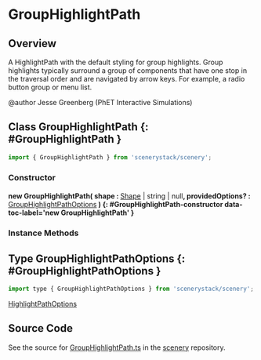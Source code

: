# GroupHighlightPath

## Overview

A HighlightPath with the default styling for group highlights. Group highlights typically surround
a group of components that have one stop in the traversal order and are navigated by arrow keys. For example,
a radio button group or menu list.

@author Jesse Greenberg (PhET Interactive Simulations)

## Class GroupHighlightPath {: #GroupHighlightPath }


```js
import { GroupHighlightPath } from 'scenerystack/scenery';
```
### Constructor

#### new GroupHighlightPath( shape : <span style="font-weight: 400;">[Shape](../kite/Shape.md) | <span style="color: hsla(calc(var(--md-hue) + 180deg),80%,40%,1);">string</span> | <span style="color: hsla(calc(var(--md-hue) + 180deg),80%,40%,1);">null</span></span>, providedOptions? : <span style="font-weight: 400;">[GroupHighlightPathOptions](../scenery/GroupHighlightPath.md#GroupHighlightPathOptions)</span> ) {: #GroupHighlightPath-constructor data-toc-label='new GroupHighlightPath' }

### Instance Methods





## Type GroupHighlightPathOptions {: #GroupHighlightPathOptions }


```js
import type { GroupHighlightPathOptions } from 'scenerystack/scenery';
```


[HighlightPathOptions](../scenery/HighlightPath.md#HighlightPathOptions)



## Source Code

See the source for [GroupHighlightPath.ts](https://github.com/phetsims/scenery/blob/main/js/accessibility/GroupHighlightPath.ts) in the [scenery](https://github.com/phetsims/scenery) repository.
